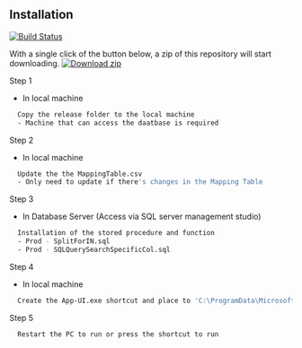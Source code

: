 
## Installation
[![Build Status](https://travis-ci.org/joemccann/dillinger.svg?branch=master)](https://github.com/pangchunhei/PowerPeg-SQLtoCSV-WindowsSoftware/tree/integration-with-EMSD-db/release)

With a single click of the button below, a zip of this repository will start downloading.
[![Download zip](https://custom-icon-badges.herokuapp.com/badge/-Download-blue?style=for-the-badge&logo=download&logoColor=white "Download zip")](hhttps://github.com/pangchunhei/PowerPeg-SQLtoCSV-WindowsSoftware/tree/integration-with-EMSD-db/release)

Step 1
- In local machine
```bash
  Copy the release folder to the local machine
  - Machine that can access the daatbase is required
```

Step 2
- In local machine
```bash
  Update the the MappingTable.csv
  - Only need to update if there's changes in the Mapping Table
```

Step 3
- In Database Server (Access via SQL server management studio)
```bash
  Installation of the stored procedure and function
  - Prod - SplitForIN.sql
  - Prod - SQLQuerySearchSpecificCol.sql
```

Step 4
- In local machine
```bash
  Create the App-UI.exe shortcut and place to 'C:\ProgramData\Microsoft\Windows\Start Menu\Programs\Startup'
```

Step 5
```bash
  Restart the PC to run or press the shortcut to run
```    